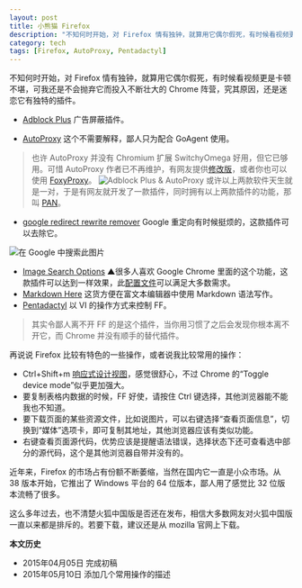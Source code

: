 ```yaml
---
layout: post
title: 小熊猫 Firefox
description: "不知何时开始，对 Firefox 情有独钟，就算用它偶尔假死，有时候看视频更是卡顿不堪，可我还是不会抛弃它而投入不断壮大的 Chrome 阵营，究其原因，还是迷恋它有独特的插件。" 
category: tech
tags: [Firefox, AutoProxy, Pentadactyl] 
---
```


不知何时开始，对 Firefox 情有独钟，就算用它偶尔假死，有时候看视频更是卡顿不堪，可我还是不会抛弃它而投入不断壮大的 Chrome 阵营，究其原因，还是迷恋它有独特的插件。

* [Adblock Plus](https://adblockplus.org/) 广告屏蔽插件。

* [AutoProxy](https://addons.mozilla.org/zh-CN/firefox/addon/autoproxy/) 这个不需要解释，鄙人只为配合 GoAgent 使用。

> 也许 AutoProxy 并没有 Chromium 扩展 SwitchyOmega 好用，但它已够用。可惜 AutoProxy 作者已不再维护，有网友提供[修改版](http://fxthunder.com/blog/archives/2866/)，或者你也可以使用 [FoxyProxy](https://addons.mozilla.org/en-US/firefox/addon/foxyproxy-standard/)。
> ![Adblock Plus & AutoProxy]({{site.IMG_PATH}}/firefox-01.png)
> 或许以上两款软件天生就是一对，于是有网友就开发了一款插件，同时拥有以上两款插件的功能，那叫 [PAN](https://addons.mozilla.org/zh-CN/firefox/addon/pan/)。

* [google redirect rewrite remover](https://addons.mozilla.org/en-us/firefox/addon/google-redirect-rewrite-remove/?src=search) Google 重定向有时候挺烦的，这款插件可以去除它。

![在 Google 中搜索此图片]({{site.IMG_PATH}}/firefox-02.png)

* [Image Search Options](https://addons.mozilla.org/en-us/firefox/addon/image-search-options/) ▲很多人喜欢 Google Chrome 里面的这个功能，这款插件可以达到一样效果，此[配置文件](https://gist.github.com/wenketel/11396342)可以满足大多数需求。
* [Markdown Here](http://markdown-here.com/) 这货方便在富文本编辑器中使用 Markdown 语法写作。
* [Pentadactyl](http://5digits.org/pentadactyl/) 以 VI 的操作方式来控制 FF。

> 其实令鄙人离不开 FF 的是这个插件，当你用习惯了之后会发现你根本离不开它，而 Chrome 并没有顺手的替代插件。

再说说 Firefox 比较有特色的一些操作，或者说我比较常用的操作：

* Ctrl+Shift+m [响应式设计视图](https://developer.mozilla.org/zh-CN/docs/Tools/Responsive_Design_View)，感觉很舒心，不过 Chrome 的“Toggle device mode”似乎更加强大。
* 要复制表格内数据的时候，FF 好使，请按住 Ctrl 键选择，其他浏览器能不能我也不知道。
* 要下载页面的某些资源文件，比如说图片，可以右键选择“查看页面信息”，切换到“媒体”选项卡，即可复制其地址，其他浏览器应该有类似功能。
* 右键查看页面源代码，优势应该是提醒语法错误，选择状态下还可查看选中部分的源代码，这个是其他浏览器自带并没有的。

近年来，Firefox 的市场占有份额不断萎缩，当然在国内它一直是小众市场。从 38 版本开始，它推出了 Windows 平台的 64 位版本，鄙人用了感觉比 32 位版本流畅了很多。

这么多年过去，也不清楚火狐中国版是否还在发布，相信大多数网友对火狐中国版一直以来都是排斥的。若要下载，建议还是从 mozilla 官网上下载。

**本文历史**

* 2015年04月05日 完成初稿
* 2015年05月10日 添加几个常用操作的描述
